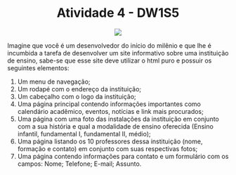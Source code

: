 <h1 align="center"> Atividade 4 - DW1S5 </h1>
<p align="center">
<img src="https://img.shields.io/static/v1?label=STATUS&message=IN PROGRESS&color=GREEN&style=for-the-badge"/>
</p>
Imagine que você é um desenvolvedor do início do milênio e que lhe é incumbida a
tarefa de desenvolver um site informativo sobre uma instituição de ensino, sabe-se que
esse site deve utilizar o html puro e possuir os seguintes elementos:
</head>
<body>
<p>
<ol>
<li>Um menu de navegação;</li>
<li>Um rodapé com o endereço da instituição;</li>
<li>Um cabeçalho com o logo da instituição;</li>
<li>Uma página principal contendo informações importantes como calendário
acadêmico, eventos, notícias e link mais procurados;</li>
<li>Uma página com uma foto das instalações da instituição em conjunto com a sua
história e qual a modalidade de ensino oferecida (Ensino infantil, fundamental I,
fundamental II, médio);</li>
<li>Uma página listando os 10 professores dessa instituição (nome, formação e
contato) em conjunto com suas respectivas fotos;</li>
<li>Uma página contendo informações para contato e um formulário com os
campos: Nome; Telefone; E-mail; Assunto.</li>
<ol>
</p>
</body>
